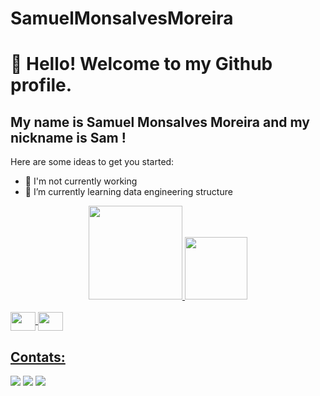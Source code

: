 # SamuelMonsalvesMoreira                 

# 👋 Hello! Welcome to my Github profile.
## My name is Samuel Monsalves Moreira and my nickname is Sam !

Here are some ideas to get you started:

- 🔭 I'm not currently working
- 🌱 I’m currently learning data engineering structure

<div align="center">
  <a href="https://github.com/SamuelMonsalvesMoreira">
  <img height="150em" src="https://github-readme-stats.vercel.app/api?username=SamuelmonsalvesMoreira&show_icons=true&theme=algolia&include_all_commits=true&count_private=true"/>
  <img height="100em" src="https://github-readme-stats.vercel.app/api/top-langs/?username=samuelMonsalvesMoreira&layout=compact&langs_count=7&theme=algolia"/>
    
</div>

</div>
 <div style="display: inline_block"><br>
  <img align="center" height="30" width="40" src="https://cdn.jsdelivr.net/gh/devicons/devicon/icons/cplusplus/cplusplus-original.svg" /> 
  <img align="center" height="30" width="40" src="https://cdn.jsdelivr.net/gh/devicons/devicon/icons/c/c-original.svg" />

   
   
          
          
</div>

## Contats:

<div>

<a href="https://instagram.com/samuelmonsalves_/" target="_blank"><img src="https://img.shields.io/badge/-Instagram-%23E4405F?style=for-the-badge&logo=instagram&logoColor=white" target="_blank"></a>
<a href = "mailto:samuelmonsalves@gmail.com"><img src="https://img.shields.io/badge/Gmail-D14836?style=for-the-badge&logo=gmail&logoColor=white" target="_blank"></a>
<a href="https://www.linkedin.com/in/samuel-monsalves-moreira/" target="_blank"><img src="https://img.shields.io/badge/-LinkedIn-%230077B5?style=for-the-badge&logo=linkedin&logoColor=white" target="_blank"></a>   
</div>


